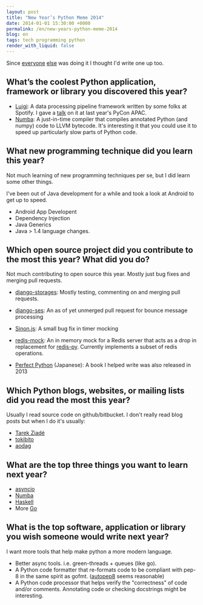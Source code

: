 ```yaml
---
layout: post
title: "New Year’s Python Meme 2014"
date: 2014-01-01 15:30:00 +0000
permalink: /en/new-years-python-meme-2014
blog: en
tags: tech programming python
render_with_liquid: false
---
```


Since [everyone](http://blog.hirokiky.org/2013/12/31/new_years_python_meme_2013.html) [else](http://pelican.aodag.jp/new-years-python-meme-2014.html) was doing it I thought I'd write one up too.

## What’s the coolest Python application, framework or library you discovered this year?

- [Luigi](https://github.com/spotify/luigi): A data processing pipeline framework written by some folks at Spotify. I gave a [talk](http://www.youtube.com/watch?v=iwUbKPFtQRA) on it at last year's PyCon APAC.
- [Numba](http://numba.pydata.org/): A just-in-time compiler that compiles annotated Python (and numpy) code to LLVM bytecode. It's interesting it that you could use it to speed up particularly slow parts of Python code.

## What new programming technique did you learn this year?

Not much learning of new programming techniques per se, but I did learn some other things.

I've been out of Java development for a while and took a look at Android to get up to speed.

- Android App Developent
- Dependency Injection
- Java Generics
- Java > 1.4 language changes.

## Which open source project did you contribute to the most this year? What did you do?

Not much contributing to open source this year. Mostly just bug fixes and merging pull requests.

- [django-storages](https://bitbucket.org/david/django-storages): Mostly testing, commenting on and merging pull requests.
- [django-ses](https://github.com/hmarr/django-ses/pull/52): An as of yet unmerged pull request for bounce message processing
- [Sinon.js](https://github.com/cjohansen/Sinon.JS): A small bug fix in timer mocking
- [redis-mock](https://github.com/connpass/redis-mock): An in memory mock for a Redis server that acts as a drop in replacement for [redis-py](https://github.com/andymccurdy/redis-py). Currently implements a subset of redis operations.

- [Perfect Python](http://gihyo.jp/book/2013/978-4-7741-5539-5?ard=1388556176) (Japanese): A book I helped write was also released in 2013

## Which Python blogs, websites, or mailing lists did you read the most this year?

Usually I read source code on github/bitbucket. I don't really read blog posts but when I do it's usually:

- [Tarek Ziadé](http://ziade.org/)
- [tokibito](http://d.hatena.ne.jp/nullpobug/)
- [aodag](http://pelican.aodag.jp/)

## What are the top three things you want to learn next year?

- [asyncio](http://docs.python.org/3.4/library/asyncio.html)
- [Numba](http://numba.pydata.org/)
- [Haskell](http://www.haskell.org/)
- More [Go](http://www.golang.org/)

## What is the top software, application or library you wish someone would write next year?

I want more tools that help make python a more modern language.

- Better async tools. i.e. green-threads + queues (like go).
- A Python code formatter that re-formats code to be compliant with pep-8 in the same spirit as gofmt. ([autopep8](https://pypi.python.org/pypi/autopep8/) seems reasonable)
- A Python code processor that helps verify the "correctness" of code and/or comments. Annotating code or checking docstrings might be interesting.

